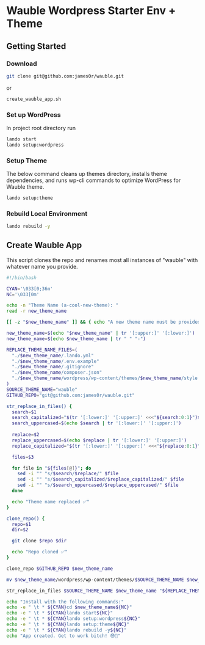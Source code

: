 # Wauble Wordpress Starter Env + Theme

## Getting Started

### Download
```bash
git clone git@github.com:james0r/wauble.git
```
or
```bash
create_wauble_app.sh
```

### Set up WordPress

In project root directory run

```bash
lando start
lando setup:wordpress
```

### Setup Theme 

The below command cleans up themes directory, installs theme dependencies, and runs wp-cli commands to optimize WordPress for Wauble theme.

```bash
lando setup:theme
```

### Rebuild Local Environment

```bash
lando rebuild -y
```

## Create Wauble App
This script clones the repo and renames most all instances of "wauble" with whatever name you provide.

```bash
#!/bin/bash

CYAN='\033[0;36m'
NC='\033[0m'

echo -n "Theme Name (a-cool-new-theme): "
read -r new_theme_name

[[ -z "$new_theme_name" ]] && { echo "A new theme name must be provided. Exiting..." ; exit 1; }

new_theme_name=$(echo "$new_theme_name" | tr '[:upper:]' '[:lower:]')
new_theme_name=$(echo $new_theme_name | tr " " "-")

REPLACE_THEME_NAME_FILES=(
  "./$new_theme_name/.lando.yml"
  "./$new_theme_name/.env.example"
  "./$new_theme_name/.gitignore"
  "./$new_theme_name/composer.json"
  "./$new_theme_name/wordpress/wp-content/themes/$new_theme_name/style.css"
)
SOURCE_THEME_NAME="wauble"
GITHUB_REPO="git@github.com:james0r/wauble.git"

str_replace_in_files() {
  search=$1
  search_capitalized="$(tr '[:lower:]' '[:upper:]' <<<"${search:0:1}")${search:1}"
  search_uppercased=$(echo $search | tr '[:lower:]' '[:upper:]')
  
  replace=$2
  replace_uppercased=$(echo $replace | tr '[:lower:]' '[:upper:]')
  replace_capitalized="$(tr '[:lower:]' '[:upper:]' <<<"${replace:0:1}")${replace:1}"

  files=$3

  for file in "${files[@]}"; do
    sed -i "" "s/$search/$replace/" $file
    sed -i "" "s/$search_capitalized/$replace_capitalized/" $file
    sed -i "" "s/$search_uppercased/$replace_uppercased/" $file
  done

  echo "Theme name replaced ✅"
}

clone_repo() {
  repo=$1
  dir=$2

  git clone $repo $dir

  echo "Repo cloned ✅"
}

clone_repo $GITHUB_REPO $new_theme_name

mv $new_theme_name/wordpress/wp-content/themes/$SOURCE_THEME_NAME $new_theme_name/wordpress/wp-content/themes/$new_theme_name

str_replace_in_files $SOURCE_THEME_NAME $new_theme_name "${REPLACE_THEME_NAME_FILES[*]}"

echo "Install with the following commands:"
echo -e " \t * ${CYAN}cd $new_theme_name${NC}"
echo -e " \t * ${CYAN}lando start${NC}"
echo -e " \t * ${CYAN}lando setup:wordpress${NC}"
echo -e " \t * ${CYAN}lando setup:theme${NC}"
echo -e " \t * ${CYAN}lando rebuild -y${NC}"
echo "App created. Get to work bitch! 😎🤙"
```